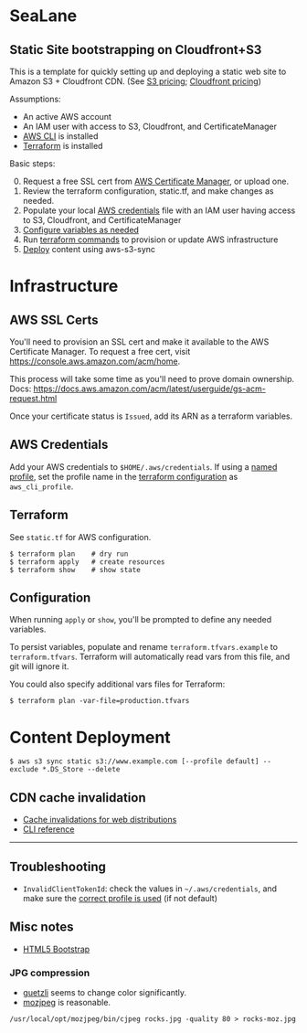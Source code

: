 # SeaLane

## Static Site bootstrapping on Cloudfront+S3

This is a template for quickly setting up and deploying a static web site to Amazon S3 + Cloudfront CDN. (See [S3 pricing](https://aws.amazon.com/s3/pricing/); [Cloudfront pricing](https://aws.amazon.com/cloudfront/pricing/))

Assumptions:
- An active AWS account
- An IAM user with access to S3, Cloudfront, and CertificateManager
- [AWS CLI](http://docs.aws.amazon.com/cli/latest/userguide/installing.html) is installed
- [Terraform](https://www.terraform.io/intro/getting-started/install.html) is installed

Basic steps:

0. Request a free SSL cert from [AWS Certificate Manager](https://console.aws.amazon.com/acm/home), or upload one.
1. Review the terraform configuration, static.tf, and make changes as needed.
2. Populate your local [AWS credentials](#aws-credentials) file with an IAM user having access to S3, Cloudfront, and CertificateManager
3. [Configure variables as needed](#configuration)
3. Run [terraform commands](#terraform) to provision or update AWS infrastructure
4. [Deploy](#content-deployment) content using aws-s3-sync

# Infrastructure

## AWS SSL Certs

You'll need to provision an SSL cert and make it available to the AWS
Certificate Manager. To request a free cert, visit https://console.aws.amazon.com/acm/home.

This process will take some time as you'll need to prove domain ownership.
Docs: https://docs.aws.amazon.com/acm/latest/userguide/gs-acm-request.html

Once your certificate status is `Issued`, add its ARN as a terraform variables.

## AWS Credentials

Add your AWS credentials to `$HOME/.aws/credentials`. If using a [named profile](), set the profile name in the [terraform configuration](./static.tf) as `aws_cli_profile`.

## Terraform

See `static.tf` for AWS configuration.

```
$ terraform plan    # dry run
$ terraform apply   # create resources
$ terraform show    # show state
```

## Configuration

When running `apply` or `show`, you'll be prompted to define any needed variables.

To persist variables, populate and rename `terraform.tfvars.example` to `terraform.tfvars`. Terraform will automatically read vars from this file, and git will ignore it.

You could also specify additional vars files for Terraform:

```
$ terraform plan -var-file=production.tfvars
```

# Content Deployment

```
$ aws s3 sync static s3://www.example.com [--profile default] --exclude *.DS_Store --delete
```

## CDN cache invalidation

- [Cache invalidations for web distributions](http://docs.aws.amazon.com/AmazonCloudFront/latest/DeveloperGuide/Invalidation.html)
- [CLI reference](http://docs.aws.amazon.com/cli/latest/reference/cloudfront/create-invalidation.html)

---

## Troubleshooting

- `InvalidClientTokenId`: check the values in `~/.aws/credentials`, and make sure the [correct profile is used](#aws-credentials) (if not default)

## Misc notes

- [HTML5 Bootstrap](http://www.initializr.com)

### JPG compression

- [guetzli](https://github.com/google/guetzli) seems to change color significantly.
- [mozjpeg](https://hacks.mozilla.org/2014/08/using-mozjpeg-to-create-efficient-jpegs/) is reasonable.

```
/usr/local/opt/mozjpeg/bin/cjpeg rocks.jpg -quality 80 > rocks-moz.jpg
```

